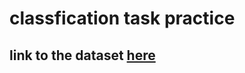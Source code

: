 # classfication task practice

## link to the dataset [here](https://www.kaggle.com/datasets/saurabh00007/iriscsv)
